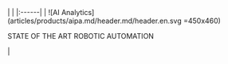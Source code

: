 <div class="product-header" markdown="1">
|   |
|:------|
| ![AI Analytics](articles/products/aipa.md/header.md/header.en.svg =450x460) <p>STATE OF THE ART ROBOTIC AUTOMATION</p> |
</div>